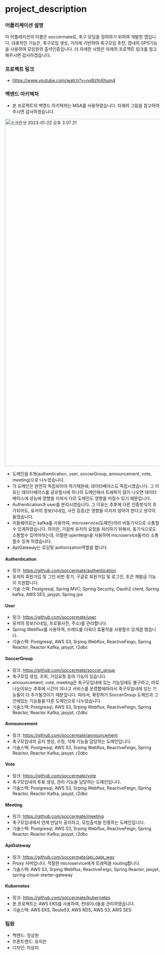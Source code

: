 # project_description

### 어플리케이션 설명
이 어플레키션의 이름은 soccermate로, 축구 모임을 장려하기 위하여 개발한 앱입니다. 대표적인 기능은, 축구모임 생성, 거리에 기반하여 축구모임 추천, 앱내의 GPS기능을 사용하여 모임원의 출석인증입니다. 
더 자세한 사항은 아래의 프로젝트 링크를 참고해주시면 감사하겠습니다.

### 프로젝트 링크
- https://www.youtube.com/watch?v=nqBzfnXhum4

### 백앤드 아키텍처
- 본 프로젝트의 백앤드 아키텍처는 MSA를 사용하였습니다. 아래의 그림을 참고하여주시면 감사하겠습니다. 

<img width="1132" alt="스크린샷 2023-01-22 오후 3 07 21" src="https://user-images.githubusercontent.com/51771622/213903077-44848bdf-d92e-4ce4-83f1-85b6d2505023.png">

- 도메인을 6개(authentication, user, soccerGroup, announcement, vote, meeting)으로 나누었습니다. 
- 각 도메인은 완전히 독립되어야 하기때문에, 데이터베이스도 독립시켰습니다. 그 이유는 데이터베이스를 공유할시에 하나의 도메인에서 트래픽이 많이 나오면 데이터베이스에 성능에 영향을 미쳐서 다르 도메인도 영향을 미칠수 있기 때문입니다.
- Authentication과 user를 분리시켰습니다. 그 이유는 추후에 다른 인증방식이 추가되어도, 유저의 정보(닉네임, 사진 등등)은 영향을 미치지 않아야 한다고 생각이 들었습니다. 
- 미들웨어로는 kafka를 사용하여, microservice(도메인)끼리 비동기식으로 소통할수 있게하였습니다. 하지만, 가끔씩 유저의 요청을 처리하기 위해서, 동기식으로도 소통할수 있어야하는데, 이럴땐 openfeign을 사용하여 microservice들끼리 소통할수 있게 하였습니다. 
- ApiGateway는 로깅및 authorization역할을 합니다. 

#### Authentication
- 링크: https://github.com/soccermate/authentication
- 유저의 회원가입 및 그인 비번 찾기, 구글로 회원가입 및 로그인, 토큰 재발급 기능이 지원합니다.
- 기술 스택: Postgresql, Spring MVC, Spring Security, Oauth2 client, Spring kafka, AWS SES, jasypt, Spring jpa

#### User
- 링크: https://github.com/soccermate/user
- 유저의 정보(닉네임, 프로필사진, 주소)를 관리합니다.
- Spring Webflux를 사용하여, 쓰레드를 더욱더 효율적을 사용할수 있게끔 했습니다.
- 기술스택: Postgresql, AWS S3, Srping Webflux, ReactiveFeign, Spring Reactor, Reactor Kafka, jasypt, r2dbc

#### SoccerGroup
- 링크: https://github.com/soccermate/soccer_group
- 축구모임 생성, 조회, 가입요청 등의 기능이 있습니다.
- announcement, vote, meeting은 축구모임내에 있는 기능임에도 불구하고, 따로 나눈이유는 추후에 시간이 지나고 서비스를 운영함에따라서 축구모임내에 있는 기능들이 더 추가될것이기 때문입니다. 따라서, 확장하기 SoccerGroup 도메인과 그 안에있는 기능들을 다른 도메인으로 나누었습니다. 
- 기술스택: Postgresql, AWS S3, Srping Webflux, ReactiveFeign, Spring Reactor, Reactor Kafka, jasypt, r2dbc

#### Announcement
- 링크: https://github.com/soccermate/announcement
- 축구모임내의 공지 생성, 수정, 삭제 기능을 담당하는 도메인입니다.
- 기술스택: Postgresql, AWS S3, Srping Webflux, ReactiveFeign, Spring Reactor, Reactor Kafka, jasypt, r2dbc

#### Vote
- 링크: https://github.com/soccermate/vote
- 축구모임내의 투표 생성, 관리 기능을 담당하는 도메인입니다.
- 기술스택: Postgresql, AWS S3, Srping Webflux, ReactiveFeign, Spring Reactor, Reactor Kafka, jasypt, r2dbc

#### Meeting
- 링크: https://github.com/soccermate/meeting
- 축구모임내에서 언제 만날지 공지하고, 모임출석을 인증하는 도메인입니다.
- 기술스택: Postgresql, AWS S3, Srping Webflux, ReactiveFeign, Spring Reactor, Reactor Kafka, jasypt, r2dbc

#### ApiGateway
- 링크: https://github.com/soccermate/api_gate_way
- Proxy 서버입니다. 적절한 microservice에게 트래픽을 routing합니다.
- 기술스택:  AWS S3, Srping Webflux, ReactiveFeign, Spring Reactor, jasypt, spring-cloud-starter-gateway

#### Kubernetes
- 링크: https://github.com/soccermate/kubernetes
- 본 프로젝트는 AWS EKS를 사용하여, 컨테이너들을 관리하였습니다.
- 기술스택: AWS EKS, Route53, AWS RDS, AWS S3, AWS SES

### 팀원
- 백앤드: 정상원
- 프론트앤드: 유지은
- 디자인: 이상미